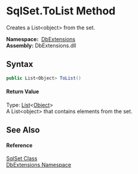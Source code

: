 SqlSet.ToList Method
====================
Creates a List&lt;object> from the set.

  **Namespace:**  [DbExtensions][1]  
  **Assembly:** DbExtensions.dll

Syntax
------

```csharp
public List<Object> ToList()
```

#### Return Value
Type: [List][2]&lt;[Object][3]>  
A List&lt;object> that contains elements from the set.

See Also
--------

#### Reference
[SqlSet Class][4]  
[DbExtensions Namespace][1]  

[1]: ../README.md
[2]: https://docs.microsoft.com/dotnet/api/system.collections.generic.list-1
[3]: https://docs.microsoft.com/dotnet/api/system.object
[4]: README.md